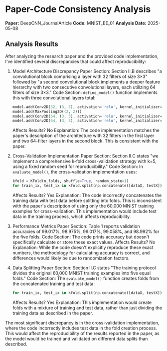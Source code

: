 # Paper-Code Consistency Analysis

**Paper:** DeepCNN_JournalArticle
**Code:** MNIST_EE_01
**Analysis Date:** 2025-05-08

## Analysis Results

After analyzing the research paper and the provided code implementation, I've identified several discrepancies that could affect reproducibility:

1. Model Architecture Discrepancy
   Paper Section: Section II.B describes "a convolutional block comprising a layer with 32 filters of size 3×3" followed by "a second convolutional block implements a deeper feature hierarchy with two consecutive convolutional layers, each utilizing 64 filters of size 3×3."
   Code Section: `define_model()` function implements this with three convolutional layers total:
   ```python
   model.add(Conv2D(32, (3, 3), activation='relu', kernel_initializer='he_uniform', input_shape=(28, 28, 1)))
   model.add(MaxPooling2D((2, 2)))
   model.add(Conv2D(64, (3, 3), activation='relu', kernel_initializer='he_uniform'))
   model.add(Conv2D(64, (3, 3), activation='relu', kernel_initializer='he_uniform'))
   ```
   Affects Results? No
   Explanation: The code implementation matches the paper's description of the architecture with 32 filters in the first layer and two 64-filter layers in the second block. This is consistent with the paper.

2. Cross-Validation Implementation
   Paper Section: Section II.C states "we implement a comprehensive k-fold cross-validation strategy with k=5, using a fixed random seed for reproducibility."
   Code Section: In `evaluate_model()`, the cross-validation implementation uses:
   ```python
   kfold = KFold(n_folds, shuffle=True, random_state=1)
   for train_ix, test_ix in kfold.split(np.concatenate([dataX, testX])):
   ```
   Affects Results? Yes
   Explanation: The code incorrectly concatenates the training data with test data before splitting into folds. This is inconsistent with the paper's description of using only the 60,000 MNIST training examples for cross-validation. This implementation would include test data in the training process, which affects reproducibility.

3. Performance Metrics
   Paper Section: Table 1 reports validation accuracies of 99.017%, 98.975%, 99.017%, 99.058%, and 98.992% for the five folds.
   Code Section: The code prints accuracy but doesn't specifically calculate or store these exact values.
   Affects Results? No
   Explanation: While the code doesn't explicitly reproduce these exact numbers, the methodology for calculating accuracy is correct, and differences would likely be due to randomization factors.

4. Data Splitting
   Paper Section: Section II.C states "The training protocol divides the original 60,000 MNIST training examples into five equal folds."
   Code Section: The `evaluate_model()` function creates folds from the concatenated training and test data:
   ```python
   for train_ix, test_ix in kfold.split(np.concatenate([dataX, testX])):
   ```
   Affects Results? Yes
   Explanation: This implementation would create folds with a mixture of training and test data, rather than just dividing the training data as described in the paper.

The most significant discrepancy is in the cross-validation implementation, where the code incorrectly includes test data in the fold creation process. This would affect the reproducibility of the results reported in the paper, as the model would be trained and validated on different data splits than described.